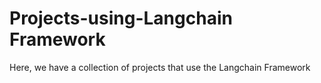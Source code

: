 # Projects-using-Langchain Framework
Here, we have a collection of projects that use the Langchain Framework
